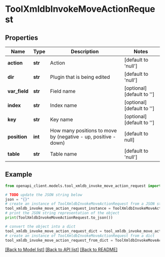 # ToolXmldbInvokeMoveActionRequest


## Properties

Name | Type | Description | Notes
------------ | ------------- | ------------- | -------------
**action** | **str** | Action | [default to 'null']
**dir** | **str** | Plugin that is being edited | [default to 'null']
**var_field** | **str** | Field name | [optional] [default to '']
**index** | **str** | Index name | [optional] [default to '']
**key** | **str** | Key name | [optional] [default to '']
**position** | **int** | How many positions to move by (negative - up, positive - down) | [default to null]
**table** | **str** | Table name | [default to 'null']

## Example

```python
from openapi_client.models.tool_xmldb_invoke_move_action_request import ToolXmldbInvokeMoveActionRequest

# TODO update the JSON string below
json = "{}"
# create an instance of ToolXmldbInvokeMoveActionRequest from a JSON string
tool_xmldb_invoke_move_action_request_instance = ToolXmldbInvokeMoveActionRequest.from_json(json)
# print the JSON string representation of the object
print(ToolXmldbInvokeMoveActionRequest.to_json())

# convert the object into a dict
tool_xmldb_invoke_move_action_request_dict = tool_xmldb_invoke_move_action_request_instance.to_dict()
# create an instance of ToolXmldbInvokeMoveActionRequest from a dict
tool_xmldb_invoke_move_action_request_from_dict = ToolXmldbInvokeMoveActionRequest.from_dict(tool_xmldb_invoke_move_action_request_dict)
```
[[Back to Model list]](../README.md#documentation-for-models) [[Back to API list]](../README.md#documentation-for-api-endpoints) [[Back to README]](../README.md)


